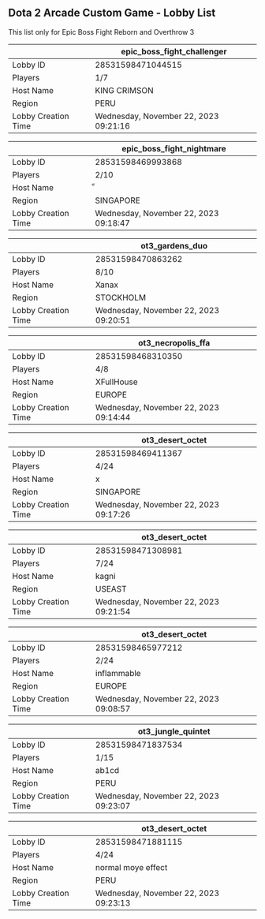 ## Dota 2 Arcade Custom Game - Lobby List

This list only for Epic Boss Fight Reborn and Overthrow 3

|  | epic_boss_fight_challenger |
| ------ | ------ |
| Lobby ID | 28531598471044515 |
| Players | 1/7 |
| Host Name | KING  CRIMSON |
| Region | PERU |
| Lobby Creation Time | Wednesday, November 22, 2023 09:21:16 |


|  | epic_boss_fight_nightmare |
| ------ | ------ |
| Lobby ID | 28531598469993868 |
| Players | 2/10 |
| Host Name | ็ |
| Region | SINGAPORE |
| Lobby Creation Time | Wednesday, November 22, 2023 09:18:47 |


|  | ot3_gardens_duo |
| ------ | ------ |
| Lobby ID | 28531598470863262 |
| Players | 8/10 |
| Host Name | Xanax |
| Region | STOCKHOLM |
| Lobby Creation Time | Wednesday, November 22, 2023 09:20:51 |


|  | ot3_necropolis_ffa |
| ------ | ------ |
| Lobby ID | 28531598468310350 |
| Players | 4/8 |
| Host Name | XFullHouse |
| Region | EUROPE |
| Lobby Creation Time | Wednesday, November 22, 2023 09:14:44 |


|  | ot3_desert_octet |
| ------ | ------ |
| Lobby ID | 28531598469411367 |
| Players | 4/24 |
| Host Name | x |
| Region | SINGAPORE |
| Lobby Creation Time | Wednesday, November 22, 2023 09:17:26 |


|  | ot3_desert_octet |
| ------ | ------ |
| Lobby ID | 28531598471308981 |
| Players | 7/24 |
| Host Name | kagni |
| Region | USEAST |
| Lobby Creation Time | Wednesday, November 22, 2023 09:21:54 |


|  | ot3_desert_octet |
| ------ | ------ |
| Lobby ID | 28531598465977212 |
| Players | 2/24 |
| Host Name | inflammable |
| Region | EUROPE |
| Lobby Creation Time | Wednesday, November 22, 2023 09:08:57 |


|  | ot3_jungle_quintet |
| ------ | ------ |
| Lobby ID | 28531598471837534 |
| Players | 1/15 |
| Host Name | ab1cd |
| Region | PERU |
| Lobby Creation Time | Wednesday, November 22, 2023 09:23:07 |


|  | ot3_desert_octet |
| ------ | ------ |
| Lobby ID | 28531598471881115 |
| Players | 4/24 |
| Host Name | normal moye effect |
| Region | PERU |
| Lobby Creation Time | Wednesday, November 22, 2023 09:23:13 |


